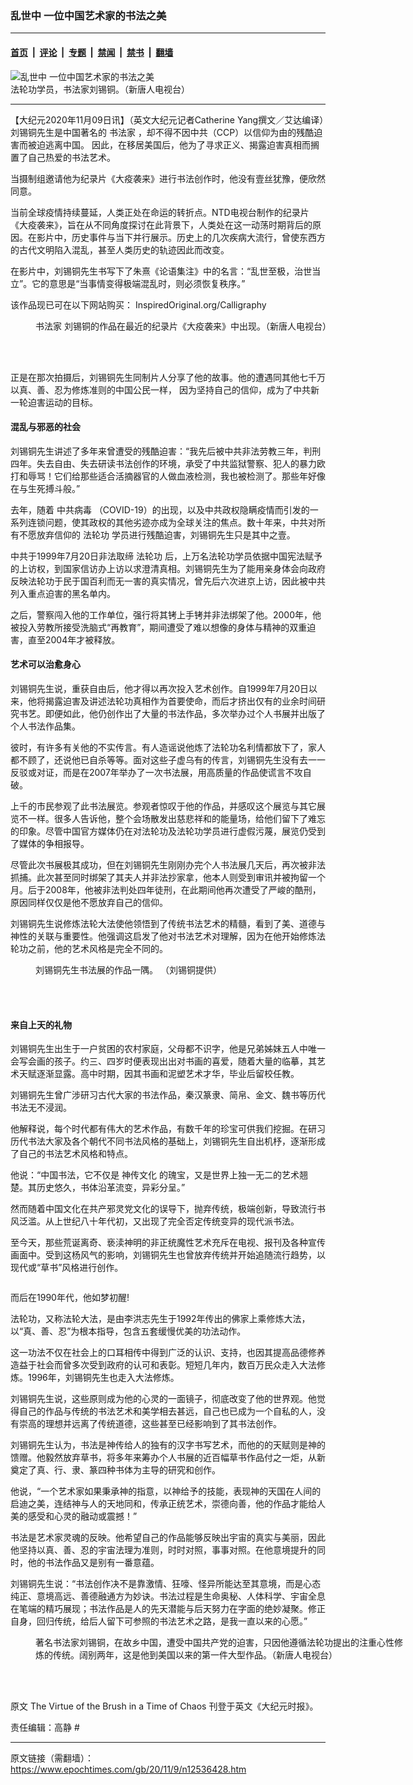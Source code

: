 ### 乱世中 一位中国艺术家的书法之美

---

#### [首页](../../../..?n12536428) &nbsp;|&nbsp; [评论](../../../../../epoch-comment?n12536428) &nbsp;|&nbsp; [专题](../../../../../epoch-special?n12536428) &nbsp;|&nbsp; [禁闻](../../../../../epoch-news?n12536428) &nbsp;|&nbsp; [禁书](../../../../../books?n12536428) &nbsp;|&nbsp; [翻墙](https://github.com/gfw-breaker/nogfw/blob/master/README.md?n12536428)


<div><img alt="乱世中 一位中国艺术家的书法之美" class="attachment-djy_600_400 size-djy_600_400 wp-post-image" src="https://i.epochtimes.com/assets/uploads/2020/11/Calligraphy3-1200x675-600x400.jpg"/>
<div class="caption">
 法轮功学员，书法家刘锡铜。（新唐人电视台）
</div></div><hr/><div class="post_content" id="artbody" itemprop="articleBody">
 <!-- article content begin -->
 <p>
  【大纪元2020年11月09日讯】（英文大纪元记者Catherine Yang撰文／艾达编译）刘锡铜先生是中国著名的
  <ok href="https://www.epochtimes.com/gb/tag/%E4%B9%A6%E6%B3%95%E5%AE%B6.html">
   书法家
  </ok>
  ，却不得不因中共（CCP）以信仰为由的残酷迫害而被迫逃离中国。 因此，在移居美国后，他为了寻求正义、揭露迫害真相而搁置了自己热爱的书法艺术。
 </p>
 <p>
  当摄制组邀请他为纪录片《大疫袭来》进行书法创作时，他没有壹丝犹豫，便欣然同意。
 </p>
 <p>
  当前全球疫情持续蔓延，人类正处在命运的转折点。NTD电视台制作的纪录片《大疫袭来》，旨在从不同角度探讨在此背景下，人类处在这一动荡时期背后的原因。在影片中，历史事件与当下并行展示。历史上的几次疾病大流行，曾使东西方的古代文明陷入混乱，甚至人类历史的轨迹因此而改变。
 </p>
 <p>
  在影片中，刘锡铜先生书写下了朱熹《论语集注》中的名言：“乱世至极，治世当立”。它的意思是“当事情变得极端混乱时，则必须恢复秩序。”
 </p>
 <p>
  该作品现已可在以下网站购买：
  <ok href="https://www.inspiredoriginal.org/chinese-calligraphy" rel="noopener noreferrer" target="_blank">
   InspiredOriginal.org/Calligraphy
  </ok>
 </p>
 <figure aria-describedby="caption-attachment-12536482" class="wp-caption aligncenter" id="attachment_12536482" style="width: 600px">
  <ok href="https://i.epochtimes.com/assets/uploads/2020/11/11-10.jpg" target="_blank">
   <img alt="" class="wp-image-12536482 size-large" src="https://i.epochtimes.com/assets/uploads/2020/11/11-10-600x338.jpg"/>
  </ok>
  <br/><figcaption class="wp-caption-text" id="caption-attachment-12536482">
   <ok href="https://www.epochtimes.com/gb/tag/%E4%B9%A6%E6%B3%95%E5%AE%B6.html">
    书法家
   </ok>
   刘锡铜的作品在最近的纪录片《大疫袭来》中出现。（新唐人电视台）
  </figcaption><br/>
 </figure><br/>
 <p>
  正是在那次拍摄后，刘锡铜先生同制片人分享了他的故事。他的遭遇同其他七千万以真、善、忍为修炼准则的中国公民一样， 因为坚持自己的信仰，成为了中共新一轮迫害运动的目标。
 </p>
 <h4>
  混乱与邪恶的社会
 </h4>
 <p>
  刘锡铜先生讲述了多年来曾遭受的残酷迫害：“我先后被中共非法劳教三年，判刑四年。失去自由、失去研读书法创作的环境，承受了中共监狱警察、犯人的暴力欧打和辱骂！它们给那些适合活摘器官的人做血液检测，我也被检测了。那些年好像在与生死搏斗般。”
 </p>
 <p>
  去年，随着
  <ok href="https://www.epochtimes.com/gb/tag/%E4%B8%AD%E5%85%B1%E7%97%85%E6%AF%92.html">
   中共病毒
  </ok>
  （COVID-19）的出现，以及中共政权隐瞒疫情而引发的一系列连锁问题，使其政权的其他劣迹亦成为全球关注的焦点。数十年来，中共对所有不愿放弃信仰的
  <ok href="https://www.epochtimes.com/gb/tag/%E6%B3%95%E8%BD%AE%E5%8A%9F.html">
   法轮功
  </ok>
  学员进行残酷迫害，刘锡铜先生只是其中之壹。
 </p>
 <p>
  中共于1999年7月20日非法取缔
  <ok href="https://www.epochtimes.com/gb/tag/%E6%B3%95%E8%BD%AE%E5%8A%9F.html">
   法轮功
  </ok>
  后，上万名法轮功学员依据中国宪法赋予的上访权，到国家信访办上访以求澄清真相。刘锡铜先生为了能用亲身体会向政府反映法轮功于民于国百利而无一害的真实情况，曾先后六次进京上访，因此被中共列入重点迫害的黑名单内。
 </p>
 <p>
  之后，警察闯入他的工作单位，强行将其铐上手铐并非法绑架了他。2000年，他被投入劳教所接受洗脑式“再教育”，期间遭受了难以想像的身体与精神的双重迫害，直至2004年才被释放。
 </p>
 <h4>
  艺术可以治愈身心
 </h4>
 <p>
  刘锡铜先生说，重获自由后，他才得以再次投入艺术创作。自1999年7月20日以来，他将揭露迫害及讲述法轮功真相作为首要使命，而后才挤出仅有的业余时间研究书艺。即便如此，他仍创作出了大量的书法作品，多次举办过个人书展并出版了个人书法作品集。
 </p>
 <p>
  彼时，有许多有关他的不实传言。有人造谣说他炼了法轮功名利情都放下了，家人都不顾了，还说他已自杀等等。面对这些子虚乌有的传言，刘锡铜先生没有去一一反驳或对证，而是在2007年举办了一次书法展，用高质量的作品使谎言不攻自破。
 </p>
 <p>
  上千的市民参观了此书法展览。参观者惊叹于他的作品，并感叹这个展览与其它展览不一样。很多人告诉他，整个会场散发出慈悲祥和的能量场，给他们留下了难忘的印象。尽管中国官方媒体仍在对法轮功及法轮功学员进行虚假污蔑，展览仍受到了媒体的争相报导。
 </p>
 <p>
  尽管此次书展极其成功，但在刘锡铜先生刚刚办完个人书法展几天后，再次被非法抓捕。此次甚至同时绑架了其夫人并非法抄家拿，他本人则受到审讯并被拘留一个月。后于2008年，他被非法判处四年徒刑，在此期间他再次遭受了严峻的酷刑，原因同样仅仅是他不愿放弃自己的信仰。
 </p>
 <p>
  刘锡铜先生说修炼法轮大法使他领悟到了传统书法艺术的精髓，看到了美、道德与神性的关联与重要性。他强调这启发了他对书法艺术对理解，因为在他开始修炼法轮功之前，他的艺术风格是完全不同的。
 </p>
 <figure aria-describedby="caption-attachment-12536441" class="wp-caption aligncenter" id="attachment_12536441" style="width: 600px">
  <ok href="https://i.epochtimes.com/assets/uploads/2020/11/11_4_calligraphy-exhibit-1200x800.jpg" target="_blank">
   <img alt="" class="size-large wp-image-12536441" src="https://i.epochtimes.com/assets/uploads/2020/11/11_4_calligraphy-exhibit-1200x800-600x400.jpg"/>
  </ok>
  <br/><figcaption class="wp-caption-text" id="caption-attachment-12536441">
   刘锡铜先生书法展的作品一隅。 （刘锡铜提供）
  </figcaption><br/>
 </figure><br/>
 <h4>
  来自上天的礼物
 </h4>
 <p>
  刘锡铜先生出生于一户贫困的农村家庭，父母都不识字，他是兄弟姊妹五人中唯一会写会画的孩子。约三、四岁时便表现出出对书画的喜爱，随着大量的临摹，其艺术天赋逐渐显露。高中时期，因其书画和泥塑艺术才华，毕业后留校任教。
 </p>
 <p>
  刘锡铜先生曾广涉研习古代大家的书法作品，秦汉篆隶、简帛、金文、魏书等历代书法无不浸润。
 </p>
 <p>
  他解释说，每个时代都有伟大的艺术作品，有数千年的珍宝可供我们挖掘。在研习历代书法大家及各个朝代不同书法风格的基础上，刘锡铜先生自出机杼，逐渐形成了自己的书法艺术风格和特点。
 </p>
 <p>
  他说：“中国书法，它不仅是
  <ok href="https://www.epochtimes.com/gb/tag/%E7%A5%9E%E4%BC%A0%E6%96%87%E5%8C%96.html">
   神传文化
  </ok>
  的瑰宝，又是世界上独一无二的艺术翘楚。其历史悠久，书体沿革流变，异彩分呈。”
 </p>
 <p>
  然而随着中国文化在共产邪灵党文化的误导下，抛弃传统，极端创新，导致流行书风泛滥。从上世纪八十年代初，又出现了完全否定传统变异的现代派书法。
 </p>
 <p>
  至今天，那些荒诞离奇、亵渎神明的非正统魔性艺术充斥在电视、报刊及各种宣传画面中。受到这杨风气的影响，刘锡铜先生也曾放弃传统并开始追随流行趋势，以现代或“草书”风格进行创作。
 </p>
 <p>
  <ok href="https://i.epochtimes.com/assets/uploads/2020/11/12-2.jpg">
   <img alt="" class="aligncenter wp-image-12536485 size-large" src="https://i.epochtimes.com/assets/uploads/2020/11/12-2-600x338.jpg"/>
  </ok>
 </p>
 <p>
  而后在1990年代，他如梦初醒!
 </p>
 <p>
  法轮功，又称法轮大法，是由李洪志先生于1992年传出的佛家上乘修炼大法，以“真、善、忍”为根本指导，包含五套缓慢优美的功法动作。
 </p>
 <p>
  这一功法不仅在社会上的口耳相传中得到广泛的认识、支持，也因其提高品德修养造益于社会而曾多次受到政府的认可和表彰。短短几年内，数百万民众走入大法修炼。1996年，刘锡铜先生也走入大法修炼。
 </p>
 <p>
  刘锡铜先生说，这些原则成为他的心灵的一面镜子，彻底改变了他的世界观。他觉得自己的作品与传统的书法艺术和美学相去甚远，自己也已成为一个自私的人，没有崇高的理想并远离了传统道德，这些甚至已经影响到了其书法创作。
 </p>
 <p>
  刘锡铜先生认为，书法是神传给人的独有的汉字书写艺术，而他的的天赋则是神的馈赠。他毅然放弃草书，将多年来筹办个人书展的近百幅草书作品付之一炬，从新奠定了真、行、隶、篆四种书体为主导的研究和创作。
 </p>
 <p>
  他说，“一个艺术家如果秉承神的指意，以神给予的技能，表现神的天国在人间的启迪之美，连结神与人的天地同和，传承正统艺术，崇德向善，他的作品才能给人美的感受和心灵的融动或震撼！”
 </p>
 <p>
  书法是艺术家灵魂的反映。他希望自己的作品能够反映出宇宙的真实与美丽，因此他坚持以真、善、忍的宇宙法理为准则，时时对照，事事对照。在他意境提升的同时，他的书法作品又是别有一番意蕴。
 </p>
 <p>
  刘锡铜先生说：“书法创作决不是靠激情、狂嚎、怪异所能达至其意境，而是心态纯正、意境高远、善德融通方为妙诀。书法过程是生命奥秘、人体科学、宇宙全息在笔端的精巧展现；书法作品是人的先天潜能与后天努力在字面的绝妙凝聚。修正自身，回归传统，给后人留下可参照的书法艺术之路，是我一直以来的心愿。”
 </p>
 <figure aria-describedby="caption-attachment-12536490" class="wp-caption aligncenter" id="attachment_12536490" style="width: 600px">
  <ok href="https://i.epochtimes.com/assets/uploads/2020/11/13-2.jpg" target="_blank">
   <img alt="" class="wp-image-12536490 size-large" src="https://i.epochtimes.com/assets/uploads/2020/11/13-2-600x338.jpg"/>
  </ok>
  <br/><figcaption class="wp-caption-text" id="caption-attachment-12536490">
   著名书法家刘锡铜，在故乡中国，遭受中国共产党的迫害，只因他遵循法轮功提出的注重心性修炼的传统。阔别两年，这是他到美国以来的第一件大型作品。（新唐人电视台）
  </figcaption><br/>
 </figure><br/>
 <p>
  原文
  <ok href="https://www.theepochtimes.com/renowned-calligraphers-first-us-work-featured-in-documentary_3550142.html">
   The Virtue of the Brush in a Time of Chaos
  </ok>
  刊登于英文《大纪元时报》。
 </p>
 <p>
  责任编辑：高静 #
 </p>
 <!-- article content end -->
 <div id="below_article_ad">
 </div>
</div>


---

原文链接（需翻墙）：https://www.epochtimes.com/gb/20/11/9/n12536428.htm